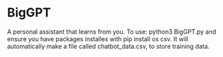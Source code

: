 # BigGPT
A personal assistant that learns from you. 
To use: python3 BigGPT.py and ensure you have packages installes with pip install os csv. 
It will automatically make a file called chatbot_data.csv, to store training data.
